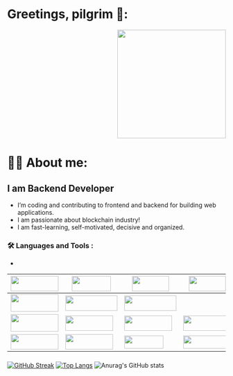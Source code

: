 
# Greetings, pilgrim 🤘:
 <div id="header" align="right">
  <img src="https://user-images.githubusercontent.com/73220736/199696203-5b063f9d-6817-4520-82eb-624e6c730532.gif" width="250" height="250"/> 
</div>
<h1> 
  👩‍💻 About me:

</h1>
<h2>I am Backend Developer</h2>
<ul>
    <li>I’m coding and contributing to frontend and backend for building web applications.</li>
    <li>I am passionate about blockchain industry!</li>
    <li>I am fast-learning, self-motivated, decisive and organized.</li>
  </ul>

  
### :hammer_and_wrench: Languages and Tools :
-
| <img src="https://img.shields.io/badge/-FrontEnd-orange" width=110 height=35 /> | <img src="https://img.shields.io/badge/-javascript-blueviolet" width=90 height=35 /> | <img src="https://img.shields.io/badge/-react-ff69b4" width=85 height=35 /> | <img src="https://img.shields.io/badge/-HTML-b7f0ad" width=85 height=35 /> | <img src="https://img.shields.io/badge/-CSS-b7f0ad" width=85 height=35 />  |
| ------------- | ------------------- | ----------------| ----------------|  ----------------|
| <img src="https://img.shields.io/badge/-BackEnd-orange" width=110 height=40 />  | <img src="https://img.shields.io/badge/-Golang(Chi, Gin)-blueviolet" width=120 height=35 />    | <img src="https://img.shields.io/badge/-Python(Django)-9893da" width=120 height=35 />  |
| <img src="https://img.shields.io/badge/-BlockChain-orange" width=110 height=40 /> | <img src="https://img.shields.io/badge/-Solidity-00cccc" width=110 height=35 /> | <img src="https://img.shields.io/badge/-Truffle-f1d302" width=110 height=35 />    | <img src="https://img.shields.io/badge/-Hardhat-4cb963" width=110 height=35 /> | <img src="https://img.shields.io/badge/-Web3js-4cb963" width=110 height=35 />       | <img src="https://img.shields.io/badge/-Ethers-4cb963" width=110 height=35 />    | ----------------- | ----------------- |-----------------| ----------------| ----------------| ----------------| ----------------|      
| <img src="https://img.shields.io/badge/-Contact-success" width=110 height=35 /> |  <a href="https://telegram.me/usioa"> <img src="https://img.shields.io/badge/-Telegram-89bbfe" width=110 height=35> </a> | <a href="https://mail.google.com/mail/u/1/?view=cm&fs=1&to=qniwwwersss@gmail.com&tf=1"> <img src="https://img.shields.io/badge/-Email-00ffc5" width=90 height=30> </a> |  <a href="https://www.linkedin.com/in/oleksandr-matviienko-4a7b16248"/> <img src="https://img.shields.io/badge/-LinkedIn-adf5ff" width=100 height=30> </a> |  


### 
[![GitHub Streak](http://github-readme-streak-stats.herokuapp.com?user=werniq&theme=dark&background=000000)](https://git.io/streak-stats)
[![Top Langs](https://github-readme-stats.vercel.app/api/top-langs/?username=werniq&layout=compact&theme=vision-friendly-dark)](https://github.com/werniq/github-readme-stats) 
![Anurag's GitHub stats](https://github-readme-stats.vercel.app/api?username=werniq&show_icons=true&theme=radical)

